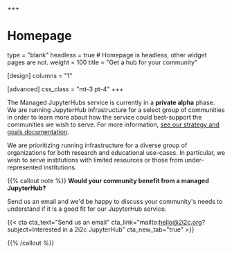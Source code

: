 +++
# Homepage
type = "blank"
headless = true  # Homepage is headless, other widget pages are not.
weight = 100
title = "Get a hub for your community"

[design]
  columns = "1"
  
[advanced]
  css_class = "mt-3 pt-4"
+++

The Managed JupyterHubs service is currently in a **private alpha** phase. We are running JupyterHub infrastructure for a select group of communities in order to learn more about how the service could best-support the communities we wish to serve. For more information, [see our strategy and goals documentation](https://docs.2i2c.org/en/latest/about/strategy.html).

We are prioritizing running infrastructure for a diverse group of organizations for both research and educational use-cases. In particular, we wish to serve institutions with limited resources or those from under-represented institutions.

{{% callout note %}}
**Would your community benefit from a managed JupyterHub?**

Send us an email and we'd be happy to discuss your community's needs to understand if it is a good fit for our JupyterHub service.

{{< cta cta_text="Send us an email" cta_link="mailto:hello@2i2c.org?subject=Interested in a 2i2c JupyterHub" cta_new_tab="true" >}}

{{% /callout %}}
